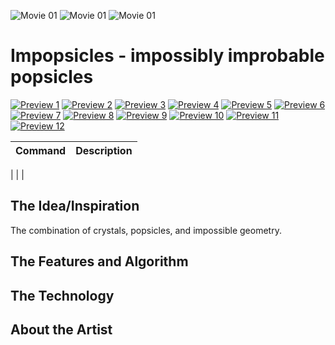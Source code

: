 ![Movie 01](./videos/01.gif)
![Movie 01](./videos/02.gif)
![Movie 01](./videos/03.gif)

# Impopsicles - impossibly improbable popsicles

[![Preview 1](./thumbnails/01_thumb.png)](./full/01.png)
[![Preview 2](./thumbnails/02_thumb.png)](./full/02.png)
[![Preview 3](./thumbnails/03_thumb.png)](./full/03.png)
[![Preview 4](./thumbnails/04_thumb.png)](./full/04.png)
[![Preview 5](./thumbnails/05_thumb.png)](./full/05.png)
[![Preview 6](./thumbnails/06_thumb.png)](./full/06.png)
[![Preview 7](./thumbnails/07_thumb.png)](./full/07.png)
[![Preview 8](./thumbnails/08_thumb.png)](./full/08.png)
[![Preview 9](./thumbnails/09_thumb.png)](./full/09.png)
[![Preview 10](./thumbnails/10_thumb.png)](./full/10.png)
[![Preview 11](./thumbnails/11_thumb.png)](./full/11.png)
[![Preview 12](./thumbnails/12_thumb.png)](./full/12.png)


| Command | Description |
| --- | --- |

|     |     | 

## The Idea/Inspiration
The combination of crystals, popsicles, and impossible geometry.


## The Features and Algorithm


## The Technology


## About the Artist

